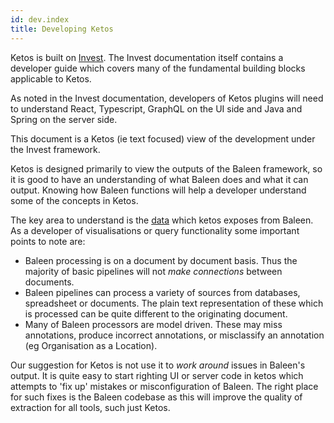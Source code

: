 ```yaml
---
id: dev.index
title: Developing Ketos
---
```


Ketos is built on [Invest](http://committed.bitbucket.io/invest). The Invest documentation itself contains a developer guide which covers many of the fundamental building blocks applicable to Ketos.

As noted in the Invest documentation, developers of Ketos plugins will need to understand React, Typescript, GraphQL on the UI side and Java and Spring on the server side. 

This document is a Ketos (ie text focused) view of the development under the Invest framework. 

Ketos is designed primarily to view the outputs of the Baleen framework, so it is good to have an understanding of what Baleen does and what it can output. Knowing how Baleen functions will help a developer understand some of the concepts in Ketos.

The key area to understand is the [data](use.data.html) which ketos exposes from Baleen. As a developer of visualisations or query functionality some important points to note are:

* Baleen processing is on a document by document basis. Thus the majority of basic pipelines will not *make connections* between documents.
* Baleen pipelines can process a variety of sources from databases, spreadsheet or documents. The plain text representation of these which is processed can be quite different to the originating document.
* Many of Baleen processors are model driven. These may miss annotations, produce incorrect annotations, or misclassify an annotation (eg Organisation as a Location). 

Our suggestion for Ketos is not use it to *work around* issues in Baleen's output. It is quite easy to start righting UI or server code in ketos which attempts to 'fix up' mistakes or misconfiguration of Baleen. The right place for such fixes is the Baleen codebase as this will improve the quality of extraction for all tools, such just Ketos. 
